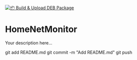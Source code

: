 [![📦 Build & Upload DEB Package](https://github.com/hbkdad/HomeNetMonitor/actions/workflows/package-and-push.yml/badge.svg)](https://github.com/hbkdad/HomeNetMonitor/actions/workflows/package-and-push.yml)

# HomeNetMonitor
Your description here...

git add README.md
git commit -m "Add README.md"
git push
